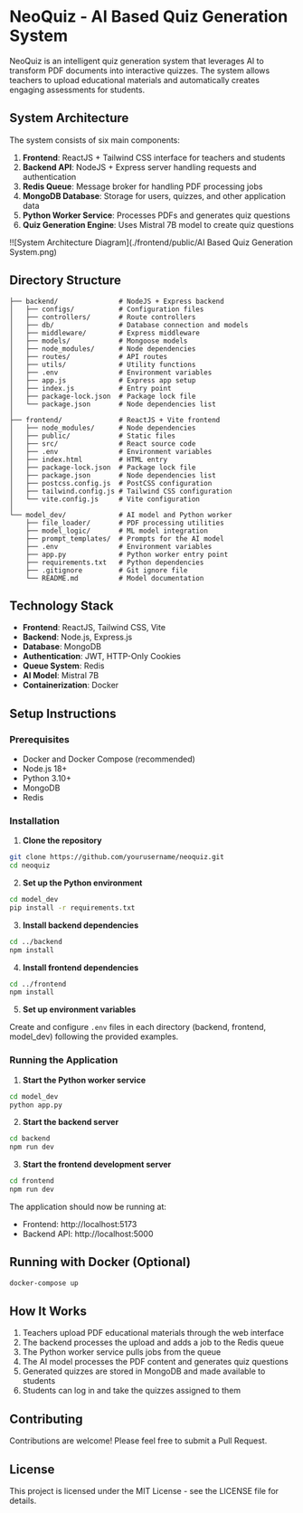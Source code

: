 # NeoQuiz - AI Based Quiz Generation System

NeoQuiz is an intelligent quiz generation system that leverages AI to transform PDF documents into interactive quizzes. The system allows teachers to upload educational materials and automatically creates engaging assessments for students.

## System Architecture

The system consists of six main components:

1. **Frontend**: ReactJS + Tailwind CSS interface for teachers and students
2. **Backend API**: NodeJS + Express server handling requests and authentication
3. **Redis Queue**: Message broker for handling PDF processing jobs
4. **MongoDB Database**: Storage for users, quizzes, and other application data
5. **Python Worker Service**: Processes PDFs and generates quiz questions
6. **Quiz Generation Engine**: Uses Mistral 7B model to create quiz questions

!![System Architecture Diagram](./frontend/public/AI Based Quiz Generation System.png)

## Directory Structure

```
├── backend/               # NodeJS + Express backend
│   ├── configs/           # Configuration files
│   ├── controllers/       # Route controllers
│   ├── db/                # Database connection and models
│   ├── middleware/        # Express middleware
│   ├── models/            # Mongoose models
│   ├── node_modules/      # Node dependencies
│   ├── routes/            # API routes
│   ├── utils/             # Utility functions
│   ├── .env               # Environment variables
│   ├── app.js             # Express app setup
│   ├── index.js           # Entry point
│   ├── package-lock.json  # Package lock file
│   └── package.json       # Node dependencies list
│
├── frontend/              # ReactJS + Vite frontend
│   ├── node_modules/      # Node dependencies
│   ├── public/            # Static files
│   ├── src/               # React source code
│   ├── .env               # Environment variables
│   ├── index.html         # HTML entry
│   ├── package-lock.json  # Package lock file
│   ├── package.json       # Node dependencies list
│   ├── postcss.config.js  # PostCSS configuration
│   ├── tailwind.config.js # Tailwind CSS configuration
│   └── vite.config.js     # Vite configuration
│
└── model_dev/             # AI model and Python worker
    ├── file_loader/       # PDF processing utilities
    ├── model_logic/       # ML model integration
    ├── prompt_templates/  # Prompts for the AI model
    ├── .env               # Environment variables
    ├── app.py             # Python worker entry point
    ├── requirements.txt   # Python dependencies
    ├── .gitignore         # Git ignore file
    └── README.md          # Model documentation
```

## Technology Stack

- **Frontend**: ReactJS, Tailwind CSS, Vite
- **Backend**: Node.js, Express.js
- **Database**: MongoDB
- **Authentication**: JWT, HTTP-Only Cookies
- **Queue System**: Redis
- **AI Model**: Mistral 7B
- **Containerization**: Docker

## Setup Instructions

### Prerequisites

- Docker and Docker Compose (recommended)
- Node.js 18+
- Python 3.10+
- MongoDB
- Redis

### Installation

1. **Clone the repository**

```bash
git clone https://github.com/yourusername/neoquiz.git
cd neoquiz
```

2. **Set up the Python environment**

```bash
cd model_dev
pip install -r requirements.txt
```

3. **Install backend dependencies**

```bash
cd ../backend
npm install
```

4. **Install frontend dependencies**

```bash
cd ../frontend
npm install
```

5. **Set up environment variables**

Create and configure `.env` files in each directory (backend, frontend, model_dev) following the provided examples.

### Running the Application

1. **Start the Python worker service**

```bash
cd model_dev
python app.py
```

2. **Start the backend server**

```bash
cd backend
npm run dev
```

3. **Start the frontend development server**

```bash
cd frontend
npm run dev
```

The application should now be running at:
- Frontend: http://localhost:5173
- Backend API: http://localhost:5000

## Running with Docker (Optional)

```bash
docker-compose up
```

## How It Works

1. Teachers upload PDF educational materials through the web interface
2. The backend processes the upload and adds a job to the Redis queue
3. The Python worker service pulls jobs from the queue
4. The AI model processes the PDF content and generates quiz questions
5. Generated quizzes are stored in MongoDB and made available to students
6. Students can log in and take the quizzes assigned to them

## Contributing

Contributions are welcome! Please feel free to submit a Pull Request.

## License

This project is licensed under the MIT License - see the LICENSE file for details.